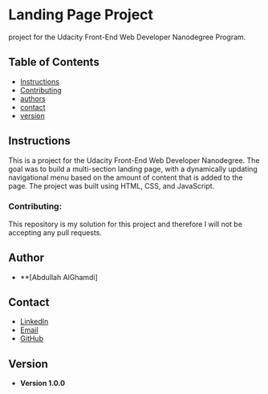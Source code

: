 # Landing Page Project
 project for the Udacity Front-End Web Developer Nanodegree Program.

## Table of Contents

* [Instructions](#instructions)
* [Contributing](#contributing)
* [authors](#authors)
* [contact](#contact)
* [version](#version)


## Instructions
This is a project for the Udacity Front-End Web Developer Nanodegree. The goal was to build a multi-section landing page, with a dynamically updating navigational menu based on the amount of content that is added to the page. The project was built using HTML, CSS, and JavaScript.


### Contributing: 

 This repository is my solution for this project and therefore I will not be accepting any pull requests.

## Author

* **[Abdullah AlGhamdi]

## Contact

* [LinkedIn]( https://www.linkedin.com/in/abdullah-alghamdi067/)
* [Email](mailto:alghamdiabdullah067@gmail.com)
* [GitHub](https://github.com/xlizro )

## Version

* **Version 1.0.0**
